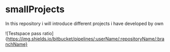 # smallProjects
In this repository i will introduce different projects i have developed by own

![Testspace pass ratio]{https://img.shields.io/bitbucket/pipelines/:userName/:repositoryName/:branchName}
